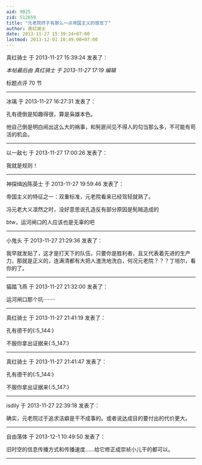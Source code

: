 ```yaml
---
aid: 9025
zid: 512659
title: "元老院终于有那么一点帝国主义的感觉了"
author: 真红骑士
date: 2013-11-27 15:39:24+07:00
lastmod: 2013-12-01 10:49:00+07:00
---
```


真红骑士 于 2013-11-27 15:39:24 发表了：

_本帖最后由 真红骑士 于 2013-11-27 17:19 编辑_

标题点评 70 节

---

冰璃 于 2013-11-27 16:27:31 发表了：

孔有德倒是知趣得很，算是枭雄本色。

他自己倒是明白闹出这么大的祸事，和髡匪间见不得人的勾当那么多，不可能有苟活的机会。

---

以一敌七 于 2013-11-27 17:00:26 发表了：

我就是规则！

---

神探缉凶陈英士 于 2013-11-27 19:59:46 发表了：

帝国主义的特征之一：双重标准，元老院看来已经驾轻就熟了。

冯元老大义凛然之时，没好意思说孔造反有部分原因是髡贼造成的

btw，运河闸口的人应该也是无辜的吧

---

小鬼头 于 2013-11-27 21:29:36 发表了：

我早就发贴了，这才是打天下的队伍，只要你是胜利者，且又代表着先进的生产力，那就是正义的，连满清都有大把人渣洗地洗白，何况元老院？？？丁培尔，看你的了。

---

猫踏飞燕 于 2013-11-27 21:32:00 发表了：

运河闸口那个坑········

---

真红骑士 于 2013-11-27 21:41:19 发表了：

孔有德干的{:5_144:}

不服你拿出证据来{:5_147:}

---

真红骑士 于 2013-11-27 21:41:47 发表了：

孔有德干的{:5_144:}

不服你拿出证据来{:5_147:}

---

isdily 于 2013-11-27 22:39:18 发表了：

确实，元老院过于追求洁癖是干不成事的。或者说达成目的要付出的代价更大。

---

自由落体 于 2013-12-1 10:49:50 发表了：

旧时空的信息传播方式和传播速度……给它修正成崇祯小儿干的都可以。

---
